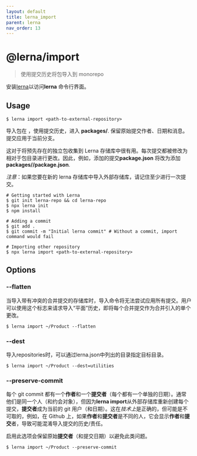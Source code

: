 ```yaml
---
layout: default
title: lerna_import
parent: lerna
nav_order: 13
---
```

  
  

  # **@lerna/import**

> 使用提交历史将包导入到 monorepo

安装[lerna](https://www.npmjs.com/package/lerna)以访问**lerna** 命令行界面。

## Usage

```
$ lerna import <path-to-external-repository>
```

导入包在 **<path-to-external-repository>**，使用提交历史，进入 **packages/<directory-name>**. 保留原始提交作者、日期和消息。提交应用于当前分支。

这对于将预先存在的独立包收集到 Lerna 存储库中很有用。每次提交都被修改为相对于包目录进行更改。因此，例如，添加的提交**package.json** 将改为添加 **packages/<directory-name>/package.json**.

*注意*：如果您要在新的 lerna 存储库中导入外部存储库，请记住至少进行一次提交。

```
# Getting started with Lerna
$ git init lerna-repo && cd lerna-repo
$ npx lerna init
$ npm install

# Adding a commit
$ git add .
$ git commit -m "Initial lerna commit" # Without a commit, import command would fail

# Importing other repository
$ npx lerna import <path-to-external-repository>
```

## Options

### **--flatten**

当导入带有冲突的合并提交的存储库时，导入命令将无法尝试应用所有提交。用户可以使用这个标志来请求导入“平面”历史，即将每个合并提交作为合并引入的单个更改。

```
$ lerna import ~/Product --flatten
```

### **--dest**

导入repositories时，可以通过lerna.json中列出的目录指定目标目录。

```
$ lerna import ~/Product --dest=utilities
```

### **--preserve-commit**

每个 git commit 都有一个**作者**和一个**提交者**（每个都有一个单独的日期）。通常他们是同一个人（和约会对象），但因为**lerna import**从外部存储库重新创建每个提交，**提交者**成为当前的 git 用户（和日期）。这在*技术上*是正确的，但可能是不可取的，例如，在 Github 上，如果**作者**和**提交者**是不同的人，它会显示**作者**和**提交**者，导致可能混淆导入提交的历史/责任。

启用此选项会保留原始**提交者**（和提交日期）以避免此类问题。

```
$ lerna import ~/Product --preserve-commit
```
